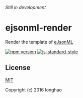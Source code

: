 <i>Still in development</i>

# ejsonml-render

Render the template of [eJsonML](https://github.com/longhaohe/ejsonml)

[![npm version](https://badge.fury.io/js/ejsonml-render.svg)](https://badge.fury.io/js/ejsonml-render)
[![js-standard-style](https://img.shields.io/badge/code%20style-standard-brightgreen.svg)](http://standardjs.com)

## License

[MIT](http://opensource.org/licenses/MIT)

Copyright (c) 2016 longhao
